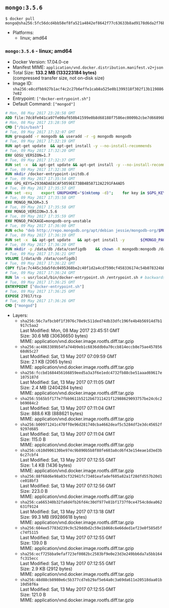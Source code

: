 ## `mongo:3.5.6`

```console
$ docker pull mongo@sha256:5fc56dcd4bb58ef8fa521a4842ef8642f77c63633b8ad9178d6da2f76b5e148a
```

-	Platforms:
	-	linux; amd64

### `mongo:3.5.6` - linux; amd64

-	Docker Version: 17.04.0-ce
-	Manifest MIME: `application/vnd.docker.distribution.manifest.v2+json`
-	Total Size: **133.2 MB (133223184 bytes)**  
	(compressed transfer size, not on-disk size)
-	Image ID: `sha256:e8cdfbb927b1acf4c2c27b6effe1cab8a525e0b1399318f302f13b1198867e82`
-	Entrypoint: `["docker-entrypoint.sh"]`
-	Default Command: `["mongod"]`

```dockerfile
# Mon, 08 May 2017 23:28:58 GMT
ADD file:7dc8fe041ca97fe00af650b41599e0b8d68188f7586ec0009b2cbe7d66896ba8 in / 
# Mon, 08 May 2017 23:28:59 GMT
CMD ["/bin/bash"]
# Tue, 09 May 2017 17:32:07 GMT
RUN groupadd -r mongodb && useradd -r -g mongodb mongodb
# Tue, 09 May 2017 17:32:19 GMT
RUN apt-get update 	&& apt-get install -y --no-install-recommends 		ca-certificates 		jq 		numactl 	&& rm -rf /var/lib/apt/lists/*
# Tue, 09 May 2017 17:32:20 GMT
ENV GOSU_VERSION=1.7
# Tue, 09 May 2017 17:32:37 GMT
RUN set -x 	&& apt-get update && apt-get install -y --no-install-recommends wget && rm -rf /var/lib/apt/lists/* 	&& wget -O /usr/local/bin/gosu "https://github.com/tianon/gosu/releases/download/$GOSU_VERSION/gosu-$(dpkg --print-architecture)" 	&& wget -O /usr/local/bin/gosu.asc "https://github.com/tianon/gosu/releases/download/$GOSU_VERSION/gosu-$(dpkg --print-architecture).asc" 	&& export GNUPGHOME="$(mktemp -d)" 	&& gpg --keyserver ha.pool.sks-keyservers.net --recv-keys B42F6819007F00F88E364FD4036A9C25BF357DD4 	&& gpg --batch --verify /usr/local/bin/gosu.asc /usr/local/bin/gosu 	&& rm -r "$GNUPGHOME" /usr/local/bin/gosu.asc 	&& chmod +x /usr/local/bin/gosu 	&& gosu nobody true 	&& apt-get purge -y --auto-remove wget
# Tue, 09 May 2017 17:32:38 GMT
RUN mkdir /docker-entrypoint-initdb.d
# Tue, 09 May 2017 17:35:54 GMT
ENV GPG_KEYS=2930ADAE8CAF5059EE73BB4B58712A2291FA4AD5
# Tue, 09 May 2017 17:35:57 GMT
RUN set -ex; 	export GNUPGHOME="$(mktemp -d)"; 	for key in $GPG_KEYS; do 		gpg --keyserver ha.pool.sks-keyservers.net --recv-keys "$key"; 	done; 	gpg --export $GPG_KEYS > /etc/apt/trusted.gpg.d/mongodb.gpg; 	rm -r "$GNUPGHOME"; 	apt-key list
# Tue, 09 May 2017 17:35:58 GMT
ENV MONGO_MAJOR=3.5
# Tue, 09 May 2017 17:35:58 GMT
ENV MONGO_VERSION=3.5.6
# Tue, 09 May 2017 17:35:59 GMT
ENV MONGO_PACKAGE=mongodb-org-unstable
# Tue, 09 May 2017 17:36:00 GMT
RUN echo "deb http://repo.mongodb.org/apt/debian jessie/mongodb-org/$MONGO_MAJOR main" > /etc/apt/sources.list.d/mongodb-org.list
# Tue, 09 May 2017 17:36:19 GMT
RUN set -x 	&& apt-get update 	&& apt-get install -y 		${MONGO_PACKAGE}=$MONGO_VERSION 		${MONGO_PACKAGE}-server=$MONGO_VERSION 		${MONGO_PACKAGE}-shell=$MONGO_VERSION 		${MONGO_PACKAGE}-mongos=$MONGO_VERSION 		${MONGO_PACKAGE}-tools=$MONGO_VERSION 	&& rm -rf /var/lib/apt/lists/* 	&& rm -rf /var/lib/mongodb 	&& mv /etc/mongod.conf /etc/mongod.conf.orig
# Tue, 09 May 2017 17:36:20 GMT
RUN mkdir -p /data/db /data/configdb 	&& chown -R mongodb:mongodb /data/db /data/configdb
# Tue, 09 May 2017 17:36:21 GMT
VOLUME [/data/db /data/configdb]
# Tue, 09 May 2017 17:36:22 GMT
COPY file:7c445c3da5fdc0495368be2c40f1d2a4cd7590cf458336174c54b078324bb71f in /usr/local/bin/ 
# Tue, 09 May 2017 17:36:24 GMT
RUN ln -s usr/local/bin/docker-entrypoint.sh /entrypoint.sh # backwards compat
# Tue, 09 May 2017 17:36:25 GMT
ENTRYPOINT ["docker-entrypoint.sh"]
# Tue, 09 May 2017 17:36:25 GMT
EXPOSE 27017/tcp
# Tue, 09 May 2017 17:36:26 GMT
CMD ["mongod"]
```

-	Layers:
	-	`sha256:56c7afbcb0f1f3976c78e9c511ded74db33dfc196fe4b4b56914d7b1917c5aa2`  
		Last Modified: Mon, 08 May 2017 23:45:51 GMT  
		Size: 30.6 MB (30636650 bytes)  
		MIME: application/vnd.docker.image.rootfs.diff.tar.gzip
	-	`sha256:ac4863389b54fa744b9eb1c6836ddb0a70ccb814eccb8e75ae45785668d65c27`  
		Last Modified: Sat, 13 May 2017 07:09:59 GMT  
		Size: 2.1 KB (2065 bytes)  
		MIME: application/vnd.docker.image.rootfs.diff.tar.gzip
	-	`sha256:fccbd1684456166859eed5a3a3f6e1edc4732fb88cbe51aaad69617e1075187d`  
		Last Modified: Sat, 13 May 2017 07:11:05 GMT  
		Size: 2.4 MB (2404284 bytes)  
		MIME: application/vnd.docker.image.rootfs.diff.tar.gzip
	-	`sha256:5565b5f177e7fbb9611b5212b67311421f12988629093757be24c6c2b69084c2`  
		Last Modified: Sat, 13 May 2017 07:11:04 GMT  
		Size: 888.6 KB (888621 bytes)  
		MIME: application/vnd.docker.image.rootfs.diff.tar.gzip
	-	`sha256:b00971241c470ff0e96d281740cba4662deaf5c5284df2e3dc45652f9297d685`  
		Last Modified: Sat, 13 May 2017 07:11:04 GMT  
		Size: 115.0 B  
		MIME: application/vnd.docker.image.rootfs.diff.tar.gzip
	-	`sha256:c610d906130be974c9b890b5b8f88fe603a8cd6f43e154eae1d3ed3b6c27cbf4`  
		Last Modified: Sat, 13 May 2017 07:12:55 GMT  
		Size: 1.4 KB (1436 bytes)  
		MIME: application/vnd.docker.image.rootfs.diff.tar.gzip
	-	`sha256:88f68d6e98a03cf32941fc73401eafadef605a82a1f28dfd557b20d1ce018bf3`  
		Last Modified: Sat, 13 May 2017 07:12:56 GMT  
		Size: 223.0 B  
		MIME: application/vnd.docker.image.rootfs.diff.tar.gzip
	-	`sha256:ca665340b32fa8d4fb26fd4c30df977e81bf1737f0ce4754c8dea062631f9124`  
		Last Modified: Sat, 13 May 2017 07:13:18 GMT  
		Size: 99.3 MB (99286618 bytes)  
		MIME: application/vnd.docker.image.rootfs.diff.tar.gzip
	-	`sha256:604ee57783d239c9c529ddbd2c59e1b868c6e66ded1ef23e0f585d5fc74f5115`  
		Last Modified: Sat, 13 May 2017 07:12:55 GMT  
		Size: 139.0 B  
		MIME: application/vnd.docker.image.rootfs.diff.tar.gzip
	-	`sha256:ecf725bba9efaf723ef0082bc2583bf9e0e23d3e249bb6da7a5bb164fc315ecc`  
		Last Modified: Sat, 13 May 2017 07:12:55 GMT  
		Size: 2.9 KB (2912 bytes)  
		MIME: application/vnd.docker.image.rootfs.diff.tar.gzip
	-	`sha256:48d88cb8980e6c5b377cd7eb29af5e64a0c3a69da611e20518daa01b10d58f6a`  
		Last Modified: Sat, 13 May 2017 07:12:55 GMT  
		Size: 121.0 B  
		MIME: application/vnd.docker.image.rootfs.diff.tar.gzip

